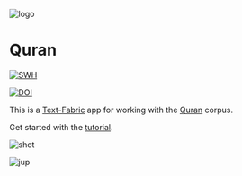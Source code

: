 ![logo](code/static/logo.png)

# Quran

[![SWH](https://archive.softwareheritage.org/badge/origin/https://github.com/annotation/app-quran/)](https://archive.softwareheritage.org/browse/origin/https://github.com/annotation/app-quran/)

[![DOI](https://zenodo.org/badge/164198445.svg)](https://zenodo.org/badge/latestdoi/164198445)

This is a
[Text-Fabric](https://github.com/annotation/text-fabric) app
for working with the
[Quran](https://github.com/q-ran/quran) corpus.

Get started with the
[tutorial](https://nbviewer.jupyter.org/github/annotation/tutorials/blob/master/quran/start.ipynb).

![shot](images/shot.png)

![jup](images/jup.png)
